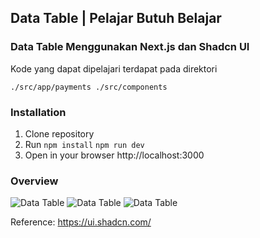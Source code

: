 ## Data Table | Pelajar Butuh Belajar

### Data Table Menggunakan Next.js dan Shadcn UI

Kode yang dapat dipelajari terdapat pada direktori

```./src/app/payments ./src/components```

### Installation
1. Clone repository
2. Run ```npm install``` ```npm run dev```
3. Open in your browser http://localhost:3000

### Overview
![Data Table](https://i.ibb.co/ryLF20q/Screenshot-2023-09-25-012553.png)
![Data Table](https://i.ibb.co/4S0w78b/Data-Table.png)
![Data Table](https://i.ibb.co/VQxDPbw/Screenshot-2023-09-25-012646.png)

Reference: https://ui.shadcn.com/